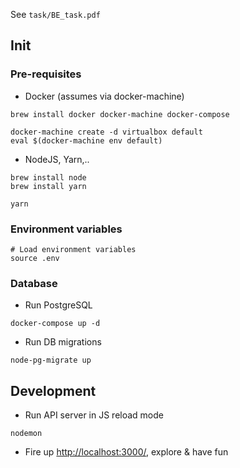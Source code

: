See `task/BE_task.pdf`

## Init 

### Pre-requisites

* Docker (assumes via docker-machine)
```
brew install docker docker-machine docker-compose

docker-machine create -d virtualbox default
eval $(docker-machine env default)
```
* NodeJS, Yarn,.. 

```
brew install node
brew install yarn

yarn
```

### Environment variables

```
# Load environment variables
source .env
```

### Database

* Run PostgreSQL
```
docker-compose up -d
``` 

* Run DB migrations

```
node-pg-migrate up
```

## Development

* Run API server in JS reload mode

```
nodemon
```

* Fire up [http://localhost:3000/](http://localhost:3000/), explore & have fun